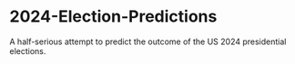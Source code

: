 # 2024-Election-Predictions
A half-serious attempt to predict the outcome of the US 2024 presidential elections.
